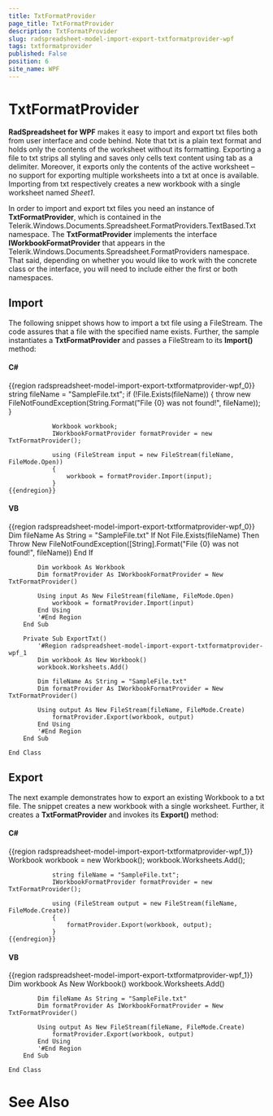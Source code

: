 ```yaml
---
title: TxtFormatProvider
page_title: TxtFormatProvider
description: TxtFormatProvider
slug: radspreadsheet-model-import-export-txtformatprovider-wpf
tags: txtformatprovider
published: False
position: 6
site_name: WPF
---
```


# TxtFormatProvider



__RadSpreadsheet for WPF__ makes it easy to import and export txt files both from user interface and code behind. Note that txt is a plain
        text format and holds only the contents of the worksheet without its formatting. Exporting a file to txt strips all styling and saves only cells text content
        using tab as a delimiter. Moreover, it exports only the contents of the active worksheet – no support for exporting multiple worksheets into a txt at once is
        available. Importing from txt respectively creates a new workbook with a single worksheet named *Sheet1*.
      

In order to import and export txt files you need an instance of __TxtFormatProvider__, which is contained in the
        Telerik.Windows.Documents.Spreadsheet.FormatProviders.TextBased.Txt namespace. The __TxtFormatProvider__ implements the interface
        __IWorkbookFormatProvider__ that appears in the Telerik.Windows.Documents.Spreadsheet.FormatProviders namespace. That said, depending on
        whether you would like to work with the concrete class or the interface, you will need to include either the first or both namespaces.
      

## Import

The following snippet shows how to import a txt file using a FileStream. The code assures that a file with the specified name exists. Further, the sample 
          instantiates a __TxtFormatProvider__ and passes a FileStream to its __Import()__ method:
        

#### __C#__

{{region radspreadsheet-model-import-export-txtformatprovider-wpf_0}}
	            string fileName = "SampleFile.txt";
	            if (!File.Exists(fileName))
	            {
	                throw new FileNotFoundException(String.Format("File {0} was not found!", fileName));
	            }
	
	            Workbook workbook;
	            IWorkbookFormatProvider formatProvider = new TxtFormatProvider();
	
	            using (FileStream input = new FileStream(fileName, FileMode.Open))
	            {
	                workbook = formatProvider.Import(input);
	            }
	{{endregion}}



#### __VB__

{{region radspreadsheet-model-import-export-txtformatprovider-wpf_0}}
	        Dim fileName As String = "SampleFile.txt"
	        If Not File.Exists(fileName) Then
	            Throw New FileNotFoundException([String].Format("File {0} was not found!", fileName))
	        End If
	
	        Dim workbook As Workbook
	        Dim formatProvider As IWorkbookFormatProvider = New TxtFormatProvider()
	
	        Using input As New FileStream(fileName, FileMode.Open)
	            workbook = formatProvider.Import(input)
	        End Using
	        '#End Region
	    End Sub
	
	    Private Sub ExportTxt()
	        '#Region radspreadsheet-model-import-export-txtformatprovider-wpf_1
	        Dim workbook As New Workbook()
	        workbook.Worksheets.Add()
	
	        Dim fileName As String = "SampleFile.txt"
	        Dim formatProvider As IWorkbookFormatProvider = New TxtFormatProvider()
	
	        Using output As New FileStream(fileName, FileMode.Create)
	            formatProvider.Export(workbook, output)
	        End Using
	        '#End Region
	    End Sub
	
	End Class



## Export

The next example demonstrates how to export an existing Workbook to a txt file. The snippet creates a new workbook with a single worksheet. Further, it 
          creates a __TxtFormatProvider__ and invokes its __Export()__ method:
        

#### __C#__

{{region radspreadsheet-model-import-export-txtformatprovider-wpf_1}}
	            Workbook workbook = new Workbook();
	            workbook.Worksheets.Add();
	
	            string fileName = "SampleFile.txt";
	            IWorkbookFormatProvider formatProvider = new TxtFormatProvider();
	
	            using (FileStream output = new FileStream(fileName, FileMode.Create))
	            {
	                formatProvider.Export(workbook, output);
	            }
	{{endregion}}



#### __VB__

{{region radspreadsheet-model-import-export-txtformatprovider-wpf_1}}
	        Dim workbook As New Workbook()
	        workbook.Worksheets.Add()
	
	        Dim fileName As String = "SampleFile.txt"
	        Dim formatProvider As IWorkbookFormatProvider = New TxtFormatProvider()
	
	        Using output As New FileStream(fileName, FileMode.Create)
	            formatProvider.Export(workbook, output)
	        End Using
	        '#End Region
	    End Sub
	
	End Class



# See Also
